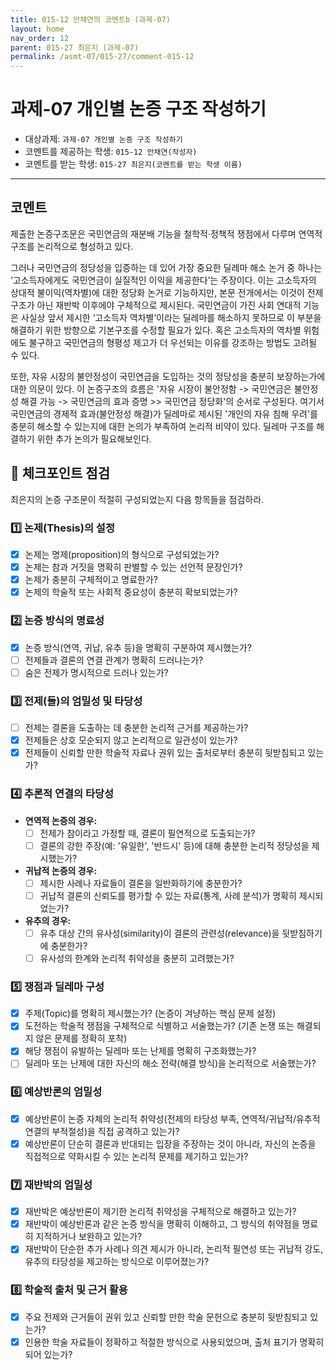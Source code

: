 ```yaml
---
title: 015-12 안채연의 코멘트b (과제-07) 
layout: home
nav_order: 12
parent: 015-27 최은지 (과제-07)
permalink: /asmt-07/015-27/comment-015-12
---
```


# 과제-07 개인별 논증 구조 작성하기

- 대상과제: `과제-07 개인별 논증 구조 작성하기`
- 코멘트를 제공하는 학생: `015-12 안채연(작성자)` 
- 코멘트를 받는 학생: `015-27 최은지(코멘트를 받는 학생 이름)` 

---

## 코멘트

제출한 논증구조문은 국민연금의 재분배 기능을 철학적·정책적 쟁점에서 다루며 연역적 구조를 논리적으로 형성하고 있다.

그러나 국민연금의 정당성을 입증하는 데 있어 가장 중요한 딜레마 해소 논거 중 하나는 ‘고소득자에게도 국민연금이 실질적인 이익을 제공한다’는 주장이다. 이는 고소득자의 상대적 불이익(역차별)에 대한 정당화 논거로 기능하지만, 본문 전개에서는 이것이 전제 구조가 아닌 재반박 이후에야 구체적으로 제시된다. 국민연금이 가진 사회 연대적 기능은 사실상 앞서 제시한 ‘고소득자 역차별’이라는 딜레마를 해소하지 못하므로 이 부분을 해결하기 위한 방향으로 기본구조를 수정할 필요가 있다. 혹은 고소득자의 역차별 위험에도 불구하고 국민연금의 형평성 제고가 더 우선되는 이유를 강조하는 방법도 고려될 수 있다.

또한, 자유 시장의 불안정성이 국민연금을 도입하는 것의 정당성을 충분히 보장하는가에 대한 의문이 있다. 이 논증구조의 흐름은 '자유 시장이 불안정함 -> 국민연금은 불안정성 해결 가능 -> 국민연금의 효과 증명 >> 국민연금 정당화'의 순서로 구성된다. 여기서 국민연금의 경제적 효과(불안정성 해결)가 딜레마로 제시된 '개인의 자유 침해 우려'를 충분히 해소할 수 있는지에 대한 논의가 부족하여 논리적 비약이 있다. 딜레마 구조를 해결하기 위한 추가 논의가 필요해보인다.

## 📌 체크포인트 점검

최은지의 논증 구조문이 적절히 구성되었는지 다음 항목들을 점검하라.

### 1️⃣ **논제(Thesis)의 설정**
- [x] 논제는 명제(proposition)의 형식으로 구성되었는가?
- [x] 논제는 참과 거짓을 명확히 판별할 수 있는 선언적 문장인가?
- [x] 논제가 충분히 구체적이고 명료한가?
- [x] 논제의 학술적 또는 사회적 중요성이 충분히 확보되었는가?

### 2️⃣ **논증 방식의 명료성**
- [x] 논증 방식(연역, 귀납, 유추 등)을 명확히 구분하여 제시했는가?
- [ ] 전제들과 결론의 연결 관계가 명확히 드러나는가?
- [ ] 숨은 전제가 명시적으로 드러나 있는가?

### 3️⃣ **전제(들)의 엄밀성 및 타당성**
- [ ] 전제는 결론을 도출하는 데 충분한 논리적 근거를 제공하는가?
- [x] 전제들은 상호 모순되지 않고 논리적으로 일관성이 있는가?
- [x] 전제들이 신뢰할 만한 학술적 자료나 권위 있는 출처로부터 충분히 뒷받침되고 있는가?

### 4️⃣ **추론적 연결의 타당성**
- **연역적 논증의 경우:**
  - [ ] 전제가 참이라고 가정할 때, 결론이 필연적으로 도출되는가?
  - [ ] 결론의 강한 주장(예: '유일한', '반드시' 등)에 대해 충분한 논리적 정당성을 제시했는가?

- **귀납적 논증의 경우:**
  - [ ] 제시한 사례나 자료들이 결론을 일반화하기에 충분한가?
  - [ ] 귀납적 결론의 신뢰도를 평가할 수 있는 자료(통계, 사례 분석)가 명확히 제시되었는가?

- **유추의 경우:**
  - [ ] 유추 대상 간의 유사성(similarity)이 결론의 관련성(relevance)을 뒷받침하기에 충분한가?
  - [ ] 유사성의 한계와 논리적 취약성을 충분히 고려했는가?

### 5️⃣ **쟁점과 딜레마 구성**
- [x] 주제(Topic)를 명확히 제시했는가? (논증이 겨냥하는 핵심 문제 설정)
- [x] 도전하는 학술적 쟁점을 구체적으로 식별하고 서술했는가? (기존 논쟁 또는 해결되지 않은 문제를 정확히 포착)
- [x] 해당 쟁점이 유발하는 딜레마 또는 난제를 명확히 구조화했는가?
- [ ] 딜레마 또는 난제에 대한 자신의 해소 전략(해결 방식)을 논리적으로 서술했는가?

### 6️⃣ **예상반론의 엄밀성**
- [x] 예상반론이 논증 자체의 논리적 취약성(전제의 타당성 부족, 연역적/귀납적/유추적 연결의 부적절성)을 직접 공격하고 있는가?
- [x] 예상반론이 단순히 결론과 반대되는 입장을 주장하는 것이 아니라, 자신의 논증을 직접적으로 약화시킬 수 있는 논리적 문제를 제기하고 있는가?

### 7️⃣ **재반박의 엄밀성**
- [x] 재반박은 예상반론이 제기한 논리적 취약성을 구체적으로 해결하고 있는가?
- [x] 재반박이 예상반론과 같은 논증 방식을 명확히 이해하고, 그 방식의 취약점을 명료히 지적하거나 보완하고 있는가?
- [x] 재반박이 단순한 추가 사례나 의견 제시가 아니라, 논리적 필연성 또는 귀납적 강도, 유추의 타당성을 제고하는 방식으로 이루어졌는가?

### 8️⃣ **학술적 출처 및 근거 활용**
- [x] 주요 전제와 근거들이 권위 있고 신뢰할 만한 학술 문헌으로 충분히 뒷받침되고 있는가?
- [x] 인용한 학술 자료들이 정확하고 적절한 방식으로 사용되었으며, 출처 표기가 명확히 되어 있는가?
